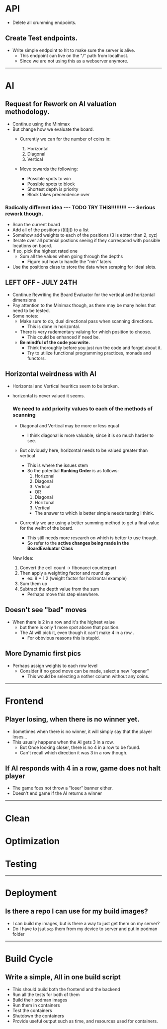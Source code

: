 # API
- Delete all crumming endpoints.

## Create Test endpoints.
- Write simple endpoint to hit to make sure the server is alive.
    - This endpoint can live on the "/" path from localhost.
    - Since we are not using this as a webserver anymore.


-----------------------------------------------------------------------------------------
# AI

## Request for Rework on AI valuation methodology.
- Continue using the Minimax
- But change how we evaluate the board.
    - Currently we can for the number of coins in:
        1. Horizontal
        2. Diagonal
        3. Vertical

    - Move towards the following:
        - Possible spots to win
        - Possible spots to block
        - Shortest depth is priority
        - Block takes precendence over 
    
### Radically different idea --- TODO TRY THIS!!!!!!!!! --- Serious rework though.
- Scan the current board
- Add all of the positions ([i][j]) to a list
- Somehow add weights to each of the positions (3 is ebtter than 2, xyz)
- Iterate over all potenial postions seeing if they correspond with possible locations on baord.
- If so, pick the highest rated one
    - Sum all the values when going through the depths
        - Figure out how to handle the "min" laters
- Use the positions class to store the data when scraping for ideal slots.

## LEFT OFF - JULY 24TH
- Continue Rewriting the Board Evaluator for the vertical and horizontal dimensions
- Pay attention to the Minimax though, as there may be many holes that need to be tested.
- Some notes:
    - Make sure to do, dual directional pass when scanning directions.
        - This is done in horizontal.
    - There is very rudementary valuing for which position to choose.
        - This could be enhanced if need be.
    - **Be mindful of the code you write.**
        - Think thoroughly before you just run the code and forget about it.
        - Try to utilize functional programming practices, monads and functors.


## Horizontal weirdness with AI 
- Horizontal and Vertical heuritics seem to be broken.
- horizontal is never valued it seems.

    ### We need to add priority values to each of the methods of scanning
    - Diagonal and Vertical may be more or less equal
        - I think diagonal is more valuable, since it is so much harder to see.
    - But obviously here, horizontal needs to be valued greater than vertical
        - This is where the issues stem
        - So the potential **Ranking Order** is as follows:
            1. Horizonal
            2. Diagonal
            3. Vertical
            - OR
            1. Diagonal
            2. Horizonal
            3. Vertical
            - The answer to which is better simple needs testing I think.

    - Currently we are using a better summing method to get a final value for the weiht of the board.
        - This still needs more research on which is better to use though.
        - So refer to the **active changes being made in the BoardEvaluator Class**


    New Idea:
    1. Convert the cell count -> fibonacci counterpart
    2. Then apply a weighting factor and round up
        - ex: 8 * 1.2 (weight factor for horizontal example)
    3. Sum them up
    4. Subtract the depth value from the sum
        - Perhaps move this step elsewhere.


## Doesn't see "bad" moves
- When there is 2 in a row and it's the highest value
    - but there is only 1 more spot above that position.
    - The AI will pick it, even though it can't make 4 in a row..
        - For obbvious reasons this is stupid.

## More Dynamic first pics
- Perhaps assign weights to each row level
    - Consider if no good move can be made, select a new "opener"
        - This would be selecting a nother column without any coins.

-----------------------------------------------------------------------------------------
# Frontend

## Player losing, when there is no winner yet.
- Sometimes when there is no winner, it will simply say that the player loses...
- This usually happens when the AI gets 3 in a row.
    - But Once looking closer, there is no 4 in a row to be found.
    - Can't recall which direction it was 3 in a row though.


## If AI responds with 4 in a row, game does not halt player
- The game foes not throw a "loser" banner either.
- Doesn't end game if the AI returns a winner

-----------------------------------------------------------------------------------------
# Clean
# Optimization
# Testing

-----------------------------------------------------------------------------------------
# Deployment

## Is there a repo I can use for my build images?
- I can build my images, but is there a way to just get them on my server?
- Do I have to jsut `scp` them from my device to server and put in podman folder

-----------------------------------------------------------------------------------------
# Build Cycle
## Write a simple, All in one build script
- This should build both the frontend and the backend
- Run all the tests for both of them
- Build their podman images
- Run them in containers
- Test the containers
- Shutdown the containers
- Provide useful output such as time, and resources used for containers.

